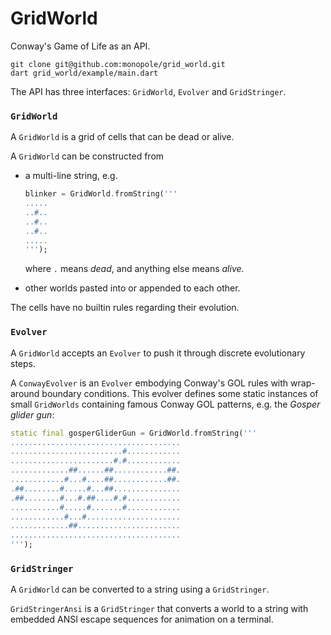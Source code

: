 # GridWorld

Conway's Game of Life as an API.

```
git clone git@github.com:monopole/grid_world.git
dart grid_world/example/main.dart
```

The API has three interfaces: `GridWorld`, `Evolver` and `GridStringer`.

### `GridWorld`

A `GridWorld` is a grid of cells that can be dead or alive.

A `GridWorld` can be constructed from

 * a multi-line string, e.g.
   ```dart
   blinker = GridWorld.fromString('''
   .....
   ..#..
   ..#..
   ..#..
   .....
   ''');
   ```

   where `.` means _dead_, and anything else means _alive_.

 * other worlds pasted into or appended to each other.

The cells have no builtin rules regarding their evolution.


### `Evolver`

A `GridWorld` accepts an `Evolver` to push it
through discrete evolutionary steps.

A `ConwayEvolver` is an `Evolver` embodying Conway's
GOL rules with wrap-around boundary conditions.
This evolver defines some static instances of
small `GridWorlds` containing famous Conway GOL
patterns, e.g. the _Gosper glider gun_:

```dart
static final gosperGliderGun = GridWorld.fromString('''
......................................
.........................#............
.......................#.#............
.............##......##............##.
............#...#....##............##.
.##........#.....#...##...............
.##........#...#.##....#.#............
...........#.....#.......#............
............#...#.....................
.............##.......................
......................................
''');
```

### `GridStringer`

A `GridWorld` can be converted to a string using
a `GridStringer`.

`GridStringerAnsi` is a `GridStringer` that converts a world
to a string with embedded ANSI escape sequences for
animation on a terminal.

